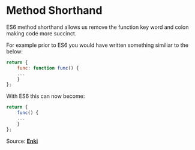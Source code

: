 # Method Shorthand

ES6 method shorthand allows us remove the function key word and colon making code more succinct. 

For example prior to ES6 you would have written something similiar to the below: 

```javascript 
return {
	func: function func() {
	...
	}
};
```

With ES6 this can now become: 

```javascript 
return {
	func() {
	...
	}
};
```
Source: [**Enki**](https://www.enki.com/)